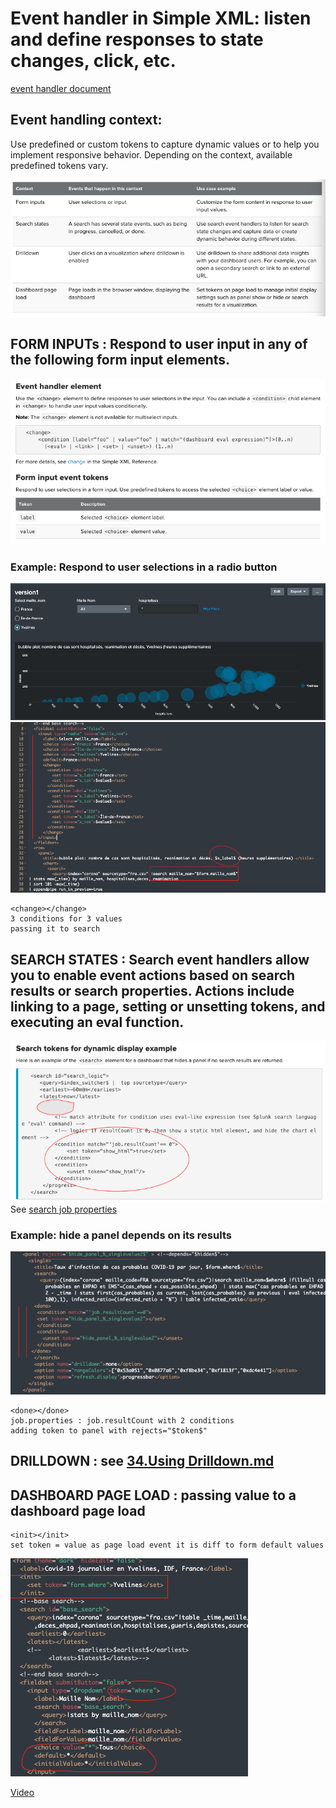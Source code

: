 # Event handler in Simple XML: listen and define responses to state changes, click, etc.
[event handler document ](https://docs.splunk.com/Documentation/Splunk/8.0.3/Viz/EventHandlerReference#Condition_.28drilldown.29)
## Event handling context:
Use predefined or custom tokens to capture dynamic values or to help you implement responsive behavior. Depending on the context, available predefined tokens vary.

![](image./event_handling_context.png)

## FORM INPUTs : Respond to user input in any of the following form input elements.
![](image./eh_forminputs.png)
### Example: Respond to user selections in a radio button
![](image./eh_forminputs1.png)
![](image./eh_forminputs2.png)

	<change></change>
	3 conditions for 3 values
	passing it to search 

## SEARCH STATES : Search event handlers allow you to enable event actions based on search results or search properties. Actions include linking to a page, setting or unsetting tokens, and executing an eval function.
![](image./eh_search.png)
See [search job properties](https://docs.splunk.com/Documentation/Splunk/7.2.1/Search/ViewsearchjobpropertieswiththeJobInspector#Search_job_properties)
### Example: hide a panel depends on its results
![](image./eh_search1.png)

	<done></done>
	job.properties : job.resultCount with 2 conditions
	adding token to panel with rejects="$token$"

## DRILLDOWN : see [34.Using Drilldown.md](https://github.com/isabelle-le/Splunk-selflearning/blob/master/34.%20Using%20Drilldowns.md)
## DASHBOARD PAGE LOAD : passing value to a dashboard page load
	
	<init></init>
	set token = value as page load event it is diff to form default values
![](image./eh_dashboard.png)


[Video](https://www.youtube.com/watch?v=wQvWEbv1LXg)
